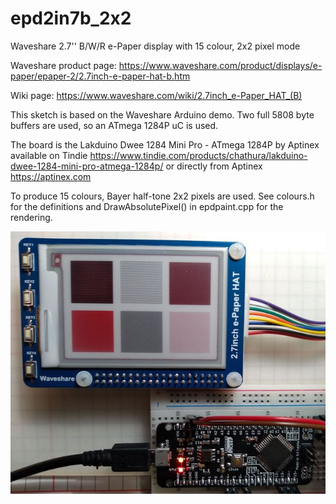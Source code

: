 # epd2in7b_2x2
Waveshare 2.7'' B/W/R e-Paper display with 15 colour, 2x2 pixel mode

Waveshare product page: https://www.waveshare.com/product/displays/e-paper/epaper-2/2.7inch-e-paper-hat-b.htm

Wiki page: https://www.waveshare.com/wiki/2.7inch_e-Paper_HAT_(B)

This sketch is based on the Waveshare Arduino demo. Two full 5808 byte buffers are used, so an ATmega 1284P uC is used.

The board is the Lakduino Dwee 1284 Mini Pro - ATmega 1284P by Aptinex available on Tindie https://www.tindie.com/products/chathura/lakduino-dwee-1284-mini-pro-atmega-1284p/ or directly from Aptinex https://aptinex.com

To produce 15 colours, Bayer half-tone 2x2 pixels are used. See colours.h for the definitions and DrawAbsolutePixel() in epdpaint.cpp for the rendering.

![image](https://github.com/dlakwi/epd2in7b_2x2/blob/master/epd_bwr_2sm.jpg)

